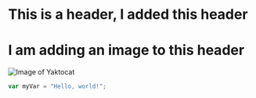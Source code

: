 # This is a header, I added this header
# I am adding an image to this header
![Image of Yaktocat](https://octodex.github.com/images/yaktocat.png)
``` javascript
var myVar = "Hello, world!";
```
